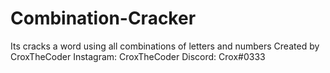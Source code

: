 # Combination-Cracker
Its cracks a word using all combinations of letters and numbers
Created by CroxTheCoder
Instagram: CroxTheCoder
Discord: Crox#0333
